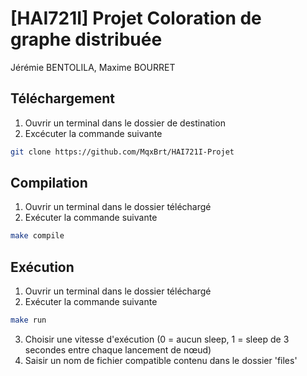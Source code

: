 
# [HAI721I] Projet Coloration de graphe distribuée

Jérémie BENTOLILA, Maxime BOURRET

## Téléchargement
1. Ouvrir un terminal dans le dossier de destination
2. Excécuter la commande suivante
```bash
git clone https://github.com/MqxBrt/HAI721I-Projet
```

## Compilation
1. Ouvrir un terminal dans le dossier téléchargé
2. Exécuter la commande suivante
```bash
make compile
```

## Exécution
1. Ouvrir un terminal dans le dossier téléchargé
2. Exécuter la commande suivante
```bash
make run
```
3. Choisir une vitesse d'exécution (0 = aucun sleep, 1 = sleep de 3 secondes entre chaque lancement de nœud)
4. Saisir un nom de fichier compatible contenu dans le dossier 'files'
